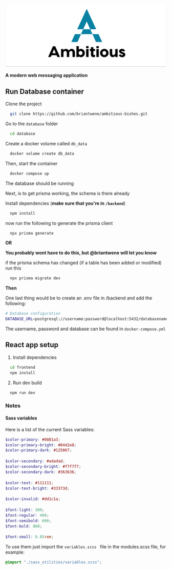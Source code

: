 <p align="center">
    <img src="assets/repo_banner.svg"/>
</p>

**A modern web messaging application**

## Run Database container

Clone the project

```bash
  git clone https://github.com/briantwene/ambitious-bishes.git
```

Go to the `database` folder

```bash
  cd database
```

Create a docker volume called `db_data`

```bash
  docker volume create db_data
```

Then, start the container

```bash
  docker compose up
```

The database should be running

Next, is to get prisma working, the schema is there already

Install dependencies (**make sure that you're in `/backend`**)

```bash
  npm install
```

now run the following to generate the prisma client

```bash
  npx prisma generate
```

**OR**

**You probably wont have to do this, but @briantwene will let you know**

if the prisma schema has changed (if a table has been added or modified) run this

```bash
  npx prisma migrate dev
```

**Then**

One last thing would be to create an .env file in /backend and add the following:

```bash
# Database configuration
DATABASE_URL=postgresql://username:password@localhost:5432/databasename?schema=public
```

The username, password and database can be found in `docker-compose.yml`

## React app setup

1. Install dependencies

```bash
  cd frontend
  npm install
```

2. Run dev build

```bash
  npm run dev
```

### Notes

#### Sass variables

Here is a list of the current Sass variables:

```scss
$color-primary: #0881a3;
$color-primary-bright: #84d2e8;
$color-primary-dark: #125067;

$color-secondary: #adadad;
$color-secondary-bright: #f7f7f7;
$color-secondary-dark: #363636;

$color-text: #111111;
$color-text-bright: #33373d;

$color-invalid: #dd1c1a;

$font-light: 300;
$font-regular: 400;
$font-semibold: 600;
$font-bold: 800;

$font-small: 0.85rem;
```

To use them just import the `variables.scss ` file in the modules.scss file, for example:

```scss
@import "./sass_utilities/variables.scss";
```
